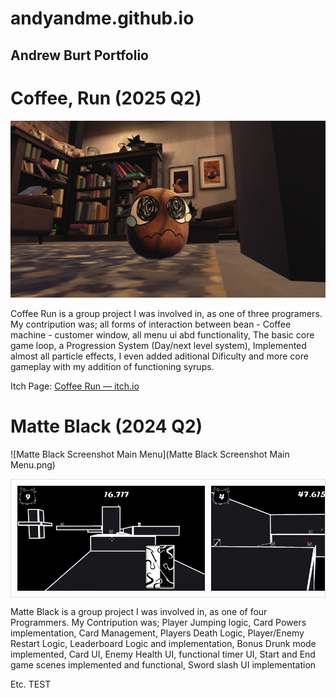 # andyandme.github.io
## Andrew Burt Portfolio

# Coffee, Run (2025 Q2)

![Coffee Run screenshot](coffee-run-screenshot-bean.png)

Coffee Run is a group project I was involved in, as one of three programers.
My contripution was; all forms of interaction between bean - Coffee machine - customer window, all menu ui abd functionality, The basic core game loop, a Progression System (Day/next level system), Implemented almost all particle effects, I even added aditional Dificulty and more core gameplay with my addition of functioning syrups.

Itch Page: <a href="https://spectral-cat-dundee.itch.io/coffee-run" target="_blank" rel="noopener">Coffee Run — itch.io</a>


# Matte Black (2024 Q2)

![Matte Black Screenshot Main Menu](Matte Black Screenshot Main Menu.png)

<div style="display: flex; overflow-x: auto; gap: 10px; padding: 10px; border: 1px solid #ddd;">
  <img src="Matte Black Screenshot.png" alt="Matte Black Screenshot 1" style="width: 300px; height: auto;">
  <img src="Matte Black Screenshot2.png" alt="Matte Black Screenshot 2" style="width: 300px; height: auto;">
  <img src="Matte Black Screenshot3.png" alt="Matte Black Screenshot 3" style="width: 300px; height: auto;">
</div>


Matte Black is a group project I was involved in, as one of four Programmers.
My Contripution was; Player Jumping logic, Card Powers implementation, Card Management, Players Death Logic, Player/Enemy Restart Logic, Leaderboard Logic and implementation, Bonus Drunk mode implemented, Card UI, Enemy Health UI, functional timer UI, Start and End game scenes implemented and functional, Sword slash UI implementation  


Etc.
TEST
